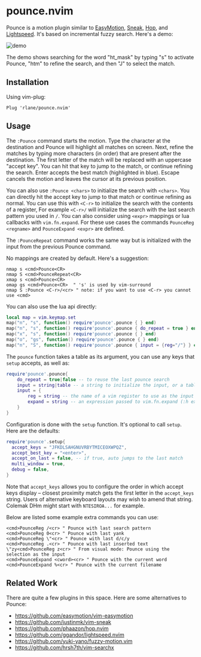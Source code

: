 # pounce.nvim

Pounce is a motion plugin similar to [EasyMotion][1], [Sneak][2], [Hop][3], and
[Lightspeed][4]. It's based on incremental fuzzy search. Here's a demo:

![demo](.assets/demo.gif)

The demo shows searching for the word "ht_mask" by typing "s" to activate
Pounce, "htm" to refine the search, and then "J" to select the match.

[1]: https://github.com/easymotion/vim-easymotion
[2]: https://github.com/justinmk/vim-sneak
[3]: https://github.com/phaazon/hop.nvim
[4]: https://github.com/ggandor/lightspeed.nvim

## Installation

Using vim-plug:

```
Plug 'rlane/pounce.nvim'
```

## Usage

The `:Pounce` command starts the motion. Type the character at the destination
and Pounce will highlight all matches on screen. Next, refine the matches by
typing more characters (in order) that are present after the destination. The
first letter of the match will be replaced with an uppercase "accept key". You
can hit that key to jump to the match, or continue refining the search. Enter
accepts the best match (highlighted in blue). Escape cancels the motion and
leaves the cursor at its previous position.

You can also use `:Pounce <chars>` to initialize the search with `<chars>`. You
can directly hit the accept key to jump to that match or continue refining as
normal. You can use this with `<C-r>` to initialize the search with the
contents of a register, For example `<C-r>/` will initialize the search with
the last search pattern you used in `/`. You can also consider using `<expr>`
mappings or lua callbacks with `vim.fn.expand`. For these use cases the
commands `PounceReg <regname>` and `PounceExpand <expr>` are defined.

The `:PounceRepeat` command works the same way but is initialized with the
input from the previous Pounce command.

No mappings are created by default. Here's a suggestion:

```vim
nmap s <cmd>Pounce<CR>
nmap S <cmd>PounceRepeat<CR>
xmap s <cmd>Pounce<CR>
omap gs <cmd>Pounce<CR>  " 's' is used by vim-surround
nmap S :Pounce <C-r>/<cr> " note: if you want to use <C-r> you cannot use <cmd>
```

You can also use the lua api directly:

```lua
local map = vim.keymap.set
map("n", "s", function() require'pounce'.pounce { } end)
map("n", "s", function() require'pounce'.pounce { do_repeat = true } end)
map("x", "s", function() require'pounce'.pounce { } end)
map("o", "gs", function() require'pounce'.pounce { } end)
map("n", "S", function() require'pounce'.pounce { input = {reg="/"} } end)
```

The `pounce` function takes a table as its argument, you can use any keys that
`setup` accepts, as well as:

```lua
require'pounce'.pounce{
    do_repeat = true|false -- to reuse the last pounce search
    input = string|table -- a string to initialize the input, or a table:
    input = {
        reg = string -- the name of a vim register to use as the input (:h registers)
        expand = string -- an expression passed to vim.fn.expand (:h expand())
    }
}
```

Configuration is done with the `setup` function. It's optional to call `setup`.
Here are the defaults:

```lua
require'pounce'.setup{
  accept_keys = "JFKDLSAHGNUVRBYTMICEOXWPQZ",
  accept_best_key = "<enter>",
  accept_on_last = false, -- if true, auto jumps to the last match
  multi_window = true,
  debug = false,
}
```

Note that `accept_keys` allows you to configure the order in which accept keys
display – closest proximity match gets the first letter in the `accept_keys`
string. Users of alternative keyboard layouts may wish to amend that string.
Colemak DHm might start with `NTESIROA...` for example.

Below are listed some example extra commands you can use:

```vim
<cmd>PounceReg /<cr> " Pounce with last search pattern
<cmd>PounceReg 0<cr> " Pounce with last yank
<cmd>PounceReg \"<cr> " Pounce with last d/c/y
<cmd>PounceReg .<cr> " Pounce with last inserted text
\"zy<cmd>PounceReg z<cr> " From visual mode: Pounce using the selection as the input
<cmd>PounceExpand <cword><cr> " Pounce with the current word
<cmd>PounceExpand %<cr> " Pounce with the current filename
```

## Related Work

There are quite a few plugins in this space. Here are some alternatives to
Pounce:

- https://github.com/easymotion/vim-easymotion
- https://github.com/justinmk/vim-sneak
- https://github.com/phaazon/hop.nvim
- https://github.com/ggandor/lightspeed.nvim
- https://github.com/yuki-yano/fuzzy-motion.vim
- https://github.com/hrsh7th/vim-searchx
